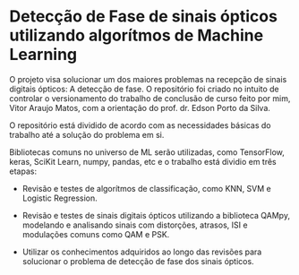 # Detecção de Fase de sinais ópticos utilizando algorítmos de Machine Learning


O projeto visa solucionar um dos maiores problemas na recepção de sinais digitais ópticos: A detecção de fase. O repositório foi criado no intuito de controlar o versionamento do trabalho de conclusão de curso feito por mim, Vitor Araujo Matos, com a orientação do prof. dr. Edson Porto da Silva.

O repositório está dividido de acordo com as necessidades básicas do trabalho até a solução do problema em si.

Bibliotecas comuns no universo de ML serão utilizadas, como TensorFlow, keras, SciKit Learn, numpy, pandas, etc e o trabalho está dividio em três etapas:

 - Revisão e testes de algorítmos de classificação, como KNN, SVM e Logistic Regression.

- Revisão e testes de sinais digitais ópticos utilizando a biblioteca QAMpy, modelando e analisando sinais com distorções, atrasos, ISI e modulações comuns como QAM e PSK.

- Utilizar os conhecimentos adquiridos ao longo das revisões para solucionar o problema de detecção de fase dos sinais ópticos.